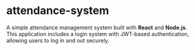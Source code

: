 # attendance-system
A simple attendance management system built with **React** and **Node.js**. This application includes a login system with JWT-based authentication, allowing users to log in and out securely.
